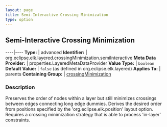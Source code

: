 ```yaml
---
layout: page
title: Semi-Interactive Crossing Minimization
type: option
---
```

## Semi-Interactive Crossing Minimization

----|----
**Type:** | advanced
**Identifier:** | org.eclipse.elk.layered.crossingMinimization.semiInteractive
**Meta Data Provider:** | properties.LayeredMetaDataProvider
**Value Type:** | `boolean`
**Default Value:** | `false` (as defined in org.eclipse.elk.layered)
**Applies To:** | parents
**Containing Group:** | [crossingMinimization](org-eclipse-elk-layered-crossingMinimization)

### Description

Preserves the order of nodes within a layer but still minimizes crossings between edges connecting long edge dummies. Derives the desired order from positions specified by the 'org.eclipse.elk.position' layout option. Requires a crossing minimization strategy that is able to process 'in-layer' constraints.
